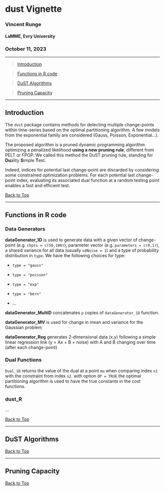 <a id="top"></a>

# dust Vignette

### Vincent Runge
#### LaMME, Evry University
### October 11, 2023

___ 

> [Introduction](#intro)

> [Functions in R code](#Rcode)

> [DuST Algorithms](#dust)

> [Pruning Capacity](#pruning)


___ 

<a id="intro"></a>

## Introduction

The `dust` package contains methods for detecting multiple change-points within time-series based on the optimal partitioning algorithm. A few models from the exponential family are considered (Gauss, Poisson, Exponential...).

The proposed algorithm is a pruned dynamic programming algorithm optimizing a penalized likelihood **using a new pruning rule**, different from PELT or FPOP. We called this method the DuST pruning rule, standing for **Du**ality **S**imple **T**est.

Indeed, indices for potential last change-point are discarded by considering some constrained optimization problems. For each potential last change-point index, evaluating its associated dual function at a random testing point enables a fast and efficient test.

[Back to Top](#top)

___ 

<a id="Rcode"></a>

## Functions in R code

### Data Generators

**dataGenerator_1D** is used to generate data with a given vector of change-point (e.g. `chpts = c(50,100)`), parameter vector (e.g. `parameters = c(0,1)`), a shared variance for all data (usually `sdNoise = 1`) and a type of probability distribution in `type`. We have the following choices for type:

- `type = "gauss"`

- `type = "poisson"`

- `type = "exp"`

- `type = "bern"`

- ...

**dataGenerator_MultiD** concatenates `p` copies of `dataGenerator_1D` function.

**dataGenerator_MV** is used for change in mean and variance for the Gaussian problem


**dataGenerator_Reg** generates 2-dimensional data (x,y) following a simple linear regression link (y = Ax + B + noise) with A and B changing over time (after each change-point)



### Dual Functions

`Dual_1D` returns the value of the dual at a point `mu` when comparing index `s1` with the constraint from index `s2`. with option `OP = TRUE` the optimal partitioning algorithm is used to have the true constants in the cost functions.


### dust_R

...




[Back to Top](#top)

___ 

<a id="dust"></a>

## DuST Algorithms



[Back to Top](#top)


<a id="pruning"></a>

___ 

## Pruning Capacity


[Back to Top](#top)


